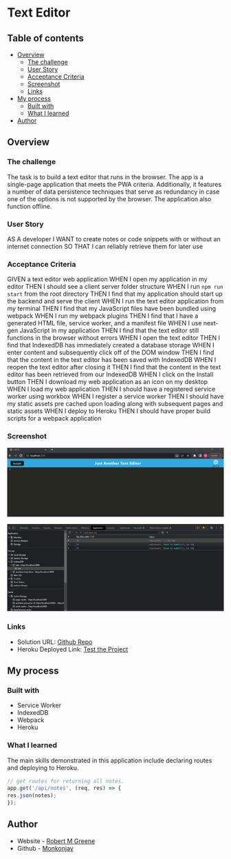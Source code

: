 # Text Editor

## Table of contents

- [Overview](#overview)
  - [The challenge](#the-challenge)
  - [User Story](#user-story)
  - [Acceptance Criteria](#acceptance-criteria)
  - [Screenshot](#screenshot)
  - [Links](#links)
- [My process](#my-process)
  - [Built with](#built-with)
  - [What I learned](#what-i-learned)
- [Author](#author)




## Overview

### The challenge

The task is to build a text editor that runs in the browser. The app is a single-page application that meets the PWA criteria. Additionally, it features a number of data persistence techniques that serve as redundancy in case one of the options is not supported by the browser. The application also function offline. 

### User Story

AS A developer
I WANT to create notes or code snippets with or without an internet connection
SO THAT I can reliably retrieve them for later use

### Acceptance Criteria

GIVEN a text editor web application
WHEN I open my application in my editor
THEN I should see a client server folder structure
WHEN I run `npm run start` from the root directory
THEN I find that my application should start up the backend and serve the client
WHEN I run the text editor application from my terminal
THEN I find that my JavaScript files have been bundled using webpack
WHEN I run my webpack plugins
THEN I find that I have a generated HTML file, service worker, and a manifest file
WHEN I use next-gen JavaScript in my application
THEN I find that the text editor still functions in the browser without errors
WHEN I open the text editor
THEN I find that IndexedDB has immediately created a database storage
WHEN I enter content and subsequently click off of the DOM window
THEN I find that the content in the text editor has been saved with IndexedDB
WHEN I reopen the text editor after closing it
THEN I find that the content in the text editor has been retrieved from our IndexedDB
WHEN I click on the Install button
THEN I download my web application as an icon on my desktop
WHEN I load my web application
THEN I should have a registered service worker using workbox
WHEN I register a service worker
THEN I should have my static assets pre cached upon loading along with subsequent pages and static assets
WHEN I deploy to Heroku
THEN I should have proper build scripts for a webpack application

### Screenshot

![](./Assets/image/screenshota.png)

![](./Assets/image/screenshotb.png)


### Links

- Solution URL: [Github Repo](https://github.com/Monkonjay/Note-Taker)
- Heroku Deployed Link: [Test the Project]()



## My process

### Built with

- Service Worker
- IndexedDB
- Webpack
- Heroku





### What I learned

The main skills demonstrated in this application include declaring routes and deploying to Heroku. 



```javaScript /Express routes
// get routes for returning all notes.
app.get('/api/notes', (req, res) => {
res.json(notes);
});
```

## Author

- Website - [Robert M Greene]( https://monkonjay.github.io/Portfolio/)
- Github - [Monkonjay](https://github.com/Monkonjay)